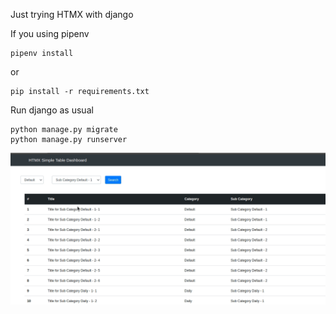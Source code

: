 Just trying HTMX with django

If you using pipenv
```
pipenv install
```
or
```
pip install -r requirements.txt
```

Run django as usual

```
python manage.py migrate
python manage.py runserver
```

![Example](example.gif "example")